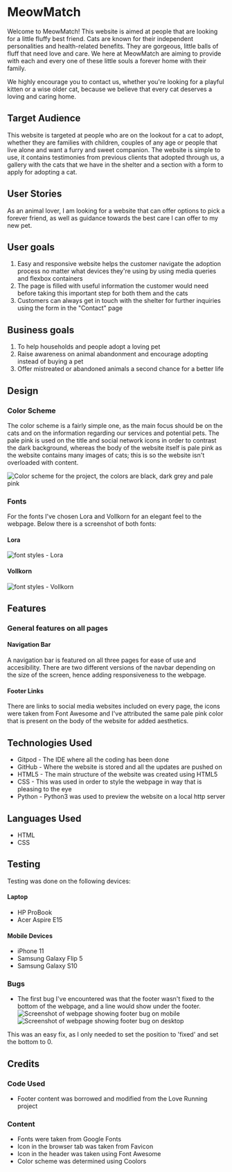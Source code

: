 # MeowMatch

Welcome to MeowMatch! This website is aimed at people that are looking for a little fluffy best friend. Cats are known for their independent personalities and health-related benefits. They are gorgeous, little balls of fluff that need love and care. We here at MeowMatch are aiming to provide with each and every one of these little souls a forever home with their family. 

We highly encourage you to contact us, whether you're looking for a playful kitten or a wise older cat, because we believe that every cat deserves a loving and caring home. 

## Target Audience

This website is targeted at people who are on the lookout for a cat to adopt, whether they are families with children, couples of any age or people that live alone and want a furry and sweet companion. The website is simple to use, it contains testimonies from previous clients that adopted through us, a gallery with the cats that we have in the shelter and a section with a form to apply for adopting a cat.

## User Stories

As an animal lover, I am looking for a website that can offer options to pick a forever friend, as well as guidance towards the best care I can offer to my new pet. 

## User goals

1. Easy and responsive website helps the customer navigate the adoption process no matter what devices they're using by using media queries and flexbox containers
2. The page is filled with useful information the customer would need before taking this important step for both them and the cats  
3. Customers can always get in touch with the shelter for further inquiries using the form in the "Contact" page

## Business goals

1. To help households and people adopt a loving pet
2. Raise awareness on animal abandonment and encourage adopting instead of buying a pet
3. Offer mistreated or abandoned animals a second chance for a better life

## Design

### Color Scheme

The color scheme is a fairly simple one, as the main focus should be on the cats and on the information regarding our services and potential pets. The pale pink is used on the title and social network icons in order to contrast the dark background, whereas the body of the website itself is pale pink as the website contains many images of cats; this is so the website isn't overloaded with content.

![Color scheme for the project, the colors are black, dark grey and pale pink](assets/images/palette.png)

### Fonts

For the fonts I've chosen Lora and Vollkorn for an elegant feel to the webpage. Below there is a screenshot of both fonts:

#### Lora

![font styles - Lora](assets/images/lora-font.jpg)

#### Vollkorn

![font styles - Vollkorn](assets/images/vollkorn-font.jpg)

## Features

### General features on all pages

#### Navigation Bar

A navigation bar is featured on all three pages for ease of use and accesibility. There are two different versions of the navbar depending on the size of the screen, hence adding responsiveness to the webpage.

#### Footer Links

There are links to social media websites included on every page, the icons were taken from Font Awesome and I've attributed the same pale pink color that is present on the body of the website for added aesthetics.

## Technologies Used

* Gitpod - The IDE where all the coding has been done
* GitHub - Where the website is stored and all the updates are pushed on
* HTML5 - The main structure of the website was created using HTML5
* CSS - This was used in order to style the webpage in way that is pleasing to the eye
* Python - Python3 was used to preview the website on a local http server

## Languages Used

* HTML
* CSS

## Testing

Testing was done on the following devices: 

#### Laptop
* HP ProBook
* Acer Aspire E15

#### Mobile Devices
* iPhone 11
* Samsung Galaxy Flip 5
* Samsung Galaxy S10

### Bugs

* The first bug I've encountered was that the footer wasn't fixed to the bottom of the webpage, and a line would show under the footer. 
![Screenshot of webpage showing footer bug on mobile](assets/images/bug1-footer-mobile.png)
![Screenshot of webpage showing footer bug on desktop](assets/images/bug1-footer-desktop.png)

This was an easy fix, as I only needed to set the position to 'fixed' and set the bottom to 0.

## Credits

### Code Used

* Footer content was borrowed and modified from the Love Running project

### Content

* Fonts were taken from Google Fonts
* Icon in the browser tab was taken from Favicon
* Icon in the header was taken using Font Awesome
* Color scheme was determined using Coolors